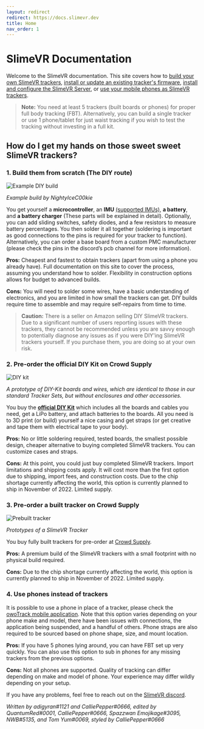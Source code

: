 ```yaml
---
layout: redirect
redirect: https://docs.slimevr.dev
title: Home
nav_order: 1
---
```


# SlimeVR Documentation

Welcome to the SlimeVR documentation. This site covers how to [build your own SlimeVR trackers](diy/diy-trackers-guide.md), [install or update an existing tracker's firmware](firmware/updating-firmware.md), [install and configure the SlimeVR Server](server-setup/slimevr-setup.md), or [use your mobile phones as SlimeVR trackers](tools/owoTrack.md).

> **Note:** You need at least 5 trackers (built boards or phones) for proper full body tracking (FBT). Alternatively, you can build a single tracker or use 1 phone/tablet for just waist tracking if you wish to test the tracking without investing in a full kit.

## How do I get my hands on those sweet sweet SlimeVR trackers?



### 1. Build them from scratch (The DIY route)

![Example DIY build](https://i.imgur.com/dLJBuM9.jpg)

*Example build by NightyIceC00kie*

You get yourself a **microcontroller**, an **IMU** [(supported IMUs)](https://github.com/SlimeVR/SlimeVR-Tracker-ESP/blob/main/README.md), **a battery**, and **a battery charger** (These parts will be explained in detail). Optionally, you can add sliding switches, safety diodes, and a few resistors to measure battery percentages. You then solder it all together (soldering is important as good connections to the pins is required for your tracker to function). Alternatively, you can order a base board from a custom PMC manufacturer (please check the pins in the discord’s pcb channel for more information).

**Pros:** Cheapest and fastest to obtain trackers (apart from using a phone you already have). Full documentation on this site to cover the process, assuming you understand how to solder. Flexibility in construction options allows for budget to advanced builds.

**Cons:** You will need to solder some wires, have a basic understanding of electronics, and you are limited in how small the trackers can get. DIY builds require time to assemble and may require self-repairs from time to time.

> **Caution:** There is a seller on Amazon selling DIY SlimeVR trackers. Due to a significant number of users reporting issues with these trackers, they cannot be recommended unless you are savvy enough to potentially diagnose any issues as if you were DIY'ing SlimeVR trackers yourself. If you purchase them, you are doing so at your own risk.

### 2. Pre-order the official DIY Kit on Crowd Supply

![DIY kit](assets/img/diyKit.jpg)

*A prototype of DIY-Kit boards and wires, which are identical to those in our standard Tracker Sets, but without enclosures and other accessories.*

You buy the [**official DIY Kit**](https://www.crowdsupply.com/slimevr/slimevr-full-body-tracker) which includes all the boards and cables you need, get a LiPo battery, and attach batteries to the boards. All you need is to 3D print (or build) yourself a nice casing and get straps (or get creative and tape them with electrical tape to your body).

**Pros:** No or little soldering required, tested boards, the smallest possible design, cheaper alternative to buying completed SlimeVR trackers. You can customize cases and straps.

**Cons:** At this point, you could just buy completed SlimeVR trackers. Import limitations and shipping costs apply. It will cost more than the first option due to shipping, import fees, and construction costs. Due to the chip shortage currently affecting the world, this option is currently planned to ship in November of 2022. Limited supply.

### 3. Pre-order a built tracker on Crowd Supply

![Prebuilt tracker](assets/img/slimeVRProduction.jpg)

*Prototypes of a SlimeVR Tracker*

You buy fully built trackers for pre-order at [Crowd Supply](https://www.crowdsupply.com/slimevr/slimevr-full-body-tracker).

**Pros:** A premium build of the SlimeVR trackers with a small footprint with no physical build required.

**Cons:** Due to the chip shortage currently affecting the world, this option is currently planned to ship in November of 2022. Limited supply.

### 4. Use phones instead of trackers

It is possible to use a phone in place of a tracker, please check the  [owoTrack mobile application](tools/owoTrack.md). Note that this option varies depending on your phone make and model, there have been issues with connections, the application being suspended, and a handful of others. Phone straps are also required to be sourced based on phone shape, size, and mount location.

**Pros:** If you have 5 phones lying around, you can have FBT set up very quickly. You can also use this option to sub in phones for any missing trackers from the previous options.

**Cons:** Not all phones are supported. Quality of tracking can differ depending on make and model of phone. Your experience may differ wildly depending on your setup.

If you have any problems, feel free to reach out on the [SlimeVR discord](https://discord.gg/SlimeVR).

*Written by adigyran#1121 and CalliePepper#0666, edited by QuantumRed#0001, CalliePepper#0666, Spazzwan Emojikage#3095, NWB#5135, and Tom Yum#0069, styled by CalliePepper#0666*

